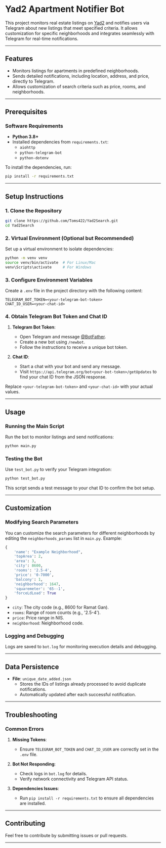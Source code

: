 
# Yad2 Apartment Notifier Bot

This project monitors real estate listings on [Yad2](https://www.yad2.co.il/) and notifies users via Telegram about new listings that meet specified criteria. It allows customization for specific neighborhoods and integrates seamlessly with Telegram for real-time notifications.

---

## Features

- Monitors listings for apartments in predefined neighborhoods.
- Sends detailed notifications, including location, address, and price, directly to Telegram.
- Allows customization of search criteria such as price, rooms, and neighborhoods.

---

## Prerequisites

### Software Requirements

- **Python 3.8+**
- Installed dependencies from `requirements.txt`:
  - `aiohttp`
  - `python-telegram-bot`
  - `python-dotenv`

To install the dependencies, run:
```bash
pip install -r requirements.txt
```

---

## Setup Instructions

### 1. Clone the Repository

```bash
git clone https://github.com/Toms422/Yad2Search.git
cd Yad2Search
```

### 2. Virtual Environment (Optional but Recommended)

Set up a virtual environment to isolate dependencies:

```bash
python -m venv venv
source venv/bin/activate  # For Linux/Mac
venv\Scripts\activate     # For Windows
```

### 3. Configure Environment Variables

Create a `.env` file in the project directory with the following content:

```env
TELEGRAM_BOT_TOKEN=<your-telegram-bot-token>
CHAT_ID_USER=<your-chat-id>
```

### 4. Obtain Telegram Bot Token and Chat ID

1. **Telegram Bot Token**:
   - Open Telegram and message [@BotFather](https://core.telegram.org/bots#botfather).
   - Create a new bot using `/newbot`.
   - Follow the instructions to receive a unique bot token.

2. **Chat ID**:
   - Start a chat with your bot and send any message.
   - Visit `https://api.telegram.org/bot<your-bot-token>/getUpdates` to find your chat ID from the JSON response.

Replace `<your-telegram-bot-token>` and `<your-chat-id>` with your actual values.

---

## Usage

### Running the Main Script

Run the bot to monitor listings and send notifications:

```bash
python main.py
```

### Testing the Bot

Use `test_bot.py` to verify your Telegram integration:

```bash
python test_bot.py
```

This script sends a test message to your chat ID to confirm the bot setup.

---

## Customization

### Modifying Search Parameters

You can customize the search parameters for different neighborhoods by editing the `neighborhoods_params` list in `main.py`. Example:

```python
{
    'name': "Example Neighborhood",
    'topArea': 2,
    'area': 3,
    'city': 8600,
    'rooms': '2.5-4',
    'price': '0-7000',
    'balcony': 1,
    'neighborhood': 1647,
    'squaremeter': '65--1',
    'forceLdLoad': True
}
```

- `city`: The city code (e.g., 8600 for Ramat Gan).
- `rooms`: Range of room counts (e.g., '2.5-4').
- `price`: Price range in NIS.
- `neighborhood`: Neighborhood code.

### Logging and Debugging

Logs are saved to `bot.log` for monitoring execution details and debugging.

---

## Data Persistence

- **File**: `unique_date_added.json`
  - Stores the IDs of listings already processed to avoid duplicate notifications.
  - Automatically updated after each successful notification.

---

## Troubleshooting

### Common Errors

1. **Missing Tokens**:
   - Ensure `TELEGRAM_BOT_TOKEN` and `CHAT_ID_USER` are correctly set in the `.env` file.
   
2. **Bot Not Responding**:
   - Check logs in `bot.log` for details.
   - Verify network connectivity and Telegram API status.

3. **Dependencies Issues**:
   - Run `pip install -r requirements.txt` to ensure all dependencies are installed.

---

## Contributing

Feel free to contribute by submitting issues or pull requests.

---

